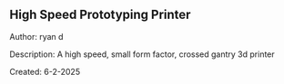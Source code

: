 ## High Speed Prototyping Printer
Author: ryan d

Description: A high speed, small form factor, crossed gantry 3d printer

Created: 6-2-2025
